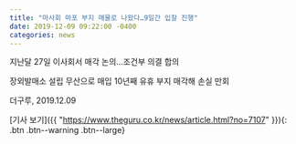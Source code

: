 ```yaml
---
title: "마사회 마포 부지 매물로 나왔다…9일간 입찰 진행"
date: 2019-12-09 09:22:00 -0400
categories: news
---
```

지난달 27일 이사회서 매각 논의…조건부 의결 합의

장외발매소 설립 무산으로 매입 10년째 유휴 부지 매각해 손실 만회

더구루, 2019.12.09

[기사 보기]({{ "https://www.theguru.co.kr/news/article.html?no=7107" }}){: .btn .btn--warning .btn--large}
